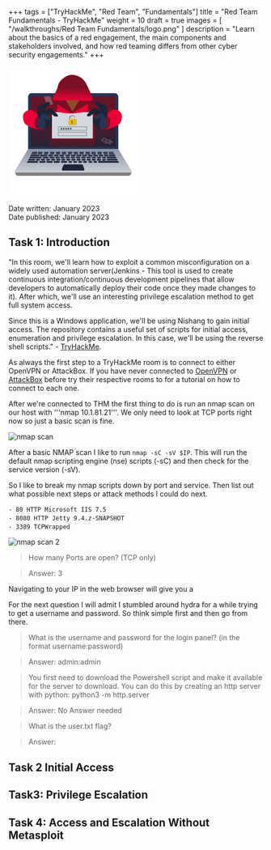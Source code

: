 +++
tags = ["TryHackMe", "Red Team", "Fundamentals"]
title = "Red Team Fundamentals - TryHackMe"
weight = 10
draft = true
images = [ "/walkthroughs/Red Team Fundamentals/logo.png" ]
description = "Learn about the basics of a red engagement, the main components and stakeholders involved, and how red teaming differs from other cyber security engagements."
+++

![SteelMountainLogo](logo.png)

Date written: January 2023      
Date published: January 2023

## Task 1: Introduction 

"In this room, we'll learn how to exploit a common misconfiguration on a widely used automation server(Jenkins - This tool is used to create continuous integration/continuous development pipelines that allow developers to automatically deploy their code once they made changes to it). After which, we'll use an interesting privilege escalation method to get full system access. 

Since this is a Windows application, we'll be using Nishang to gain initial access. The repository contains a useful set of scripts for initial access, enumeration and privilege escalation. In this case, we'll be using the reverse shell scripts." - [TryHackMe](https://tryhackme.com/room/alfred).

As always the first step to a TryHackMe room is to connect to either OpenVPN or AttackBox. If you have never connected to [OpenVPN](https://tryhackme.com/room/openvpn) or [AttackBox](https://tryhackme.com/room/tutorial) before try their respective rooms to for a tutorial on how to connect to each one. 


After we're connected to THM the first thing to do is run an nmap scan on our host with '''nmap 10.1.81.21'''. We only need to look at TCP ports right now so just a basic scan is fine.  

![nmap scan](Task1_NMAP.png)

After a basic NMAP scan I like to run ```nmap -sC -sV $IP```. This will run the default nmap scripting engine (nse) scripts (-sC) and then check for the service version (-sV).

So I like to break my nmap scripts down by port and service. Then list out what possible next steps or attack methods I could do next.

```bash
- 80 HTTP Microsoft IIS 7.5
- 8080 HTTP Jetty 9.4.z-SNAPSHOT
- 3389 TCPWrapped
```

![nmap scan 2](Task1_NMAP2.png)

> How many Ports are open? (TCP only)

> Answer: 3



Navigating to your IP in the web browser will give you a 

For the next question I will admit I stumbled around hydra for a while trying to get a username and password. So think simple first and then go from there. 

> What is the username and password for the login panel? (in the format username:password)

> Answer: admin:admin

> You first need to download the Powershell script and make it available for the server to download. You can do this by creating an http server with python: python3 -m http.server

> Answer: No Answer needed

> What is the user.txt flag? 

> Answer: 

## Task 2 Initial Access 



## Task3: Privilege Escalation  


## Task 4: Access and Escalation Without Metasploit 

